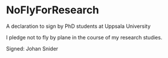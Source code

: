 # NoFlyForResearch
A declaration to sign by PhD students at Uppsala University

I pledge not to fly by plane in the course of my research studies. 

Signed:
Johan Snider
